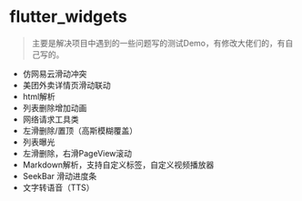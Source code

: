 # flutter_widgets
> 主要是解决项目中遇到的一些问题写的测试Demo，有修改大佬们的，有自己写的。

- 仿网易云滑动冲突
- 美团外卖详情页滑动联动
- html解析
- 列表删除增加动画
- 网络请求工具类
- 左滑删除/置顶（高斯模糊覆盖）
- 列表曝光
- 左滑删除，右滑PageView滚动
- Markdown解析，支持自定义标签，自定义视频播放器
- SeekBar 滑动进度条
- 文字转语音（TTS）